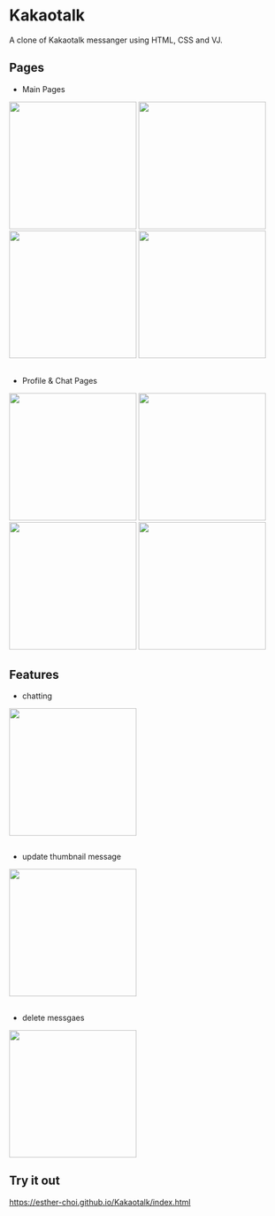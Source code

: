 # Kakaotalk
A clone of Kakaotalk messanger using HTML, CSS and VJ.

##

## Pages

* Main Pages
<div>
  <img src="https://user-images.githubusercontent.com/68029297/90973671-3d38ae00-e55f-11ea-8b9f-f55716cff66c.png" width="230">
  
  <img src="https://user-images.githubusercontent.com/68029297/90973620-c8fe0a80-e55e-11ea-8677-1e00b473bf6f.png" width="230">

  <img src="https://user-images.githubusercontent.com/68029297/90973651-06fb2e80-e55f-11ea-94bf-b34d86eb3cbe.png" width="230">

  <img src="https://user-images.githubusercontent.com/68029297/90973652-08c4f200-e55f-11ea-8a45-95d9317c8e00.png" width="230">
</div>

## 

* Profile & Chat Pages
<div>
  <img src="https://user-images.githubusercontent.com/68029297/90973787-3e1e0f80-e560-11ea-8b25-928666b1c676.png" width="230">
  
  <img src="https://user-images.githubusercontent.com/68029297/90973789-424a2d00-e560-11ea-9540-1cc7f10e398a.png" width="230">
  
  <img width="230" src="https://user-images.githubusercontent.com/68029297/90973790-424a2d00-e560-11ea-95ac-a1adea2b54af.png">
  
  <img width="230" src="https://user-images.githubusercontent.com/68029297/90973791-42e2c380-e560-11ea-9bdb-77d67497d98a.png">
</div>

##

## Features

* chatting
<img src="https://user-images.githubusercontent.com/68029297/90973965-ee404800-e561-11ea-8969-499251e8da73.gif" width="230">

##
 
* update thumbnail message
<img src="https://user-images.githubusercontent.com/68029297/90974103-08c6f100-e563-11ea-825d-380cdfcf4710.gif" width="230">

##

* delete messgaes
<img src="https://user-images.githubusercontent.com/68029297/90974104-0b294b00-e563-11ea-8394-1c431d7e4645.gif" width="230">

##

## Try it out
https://esther-choi.github.io/Kakaotalk/index.html

